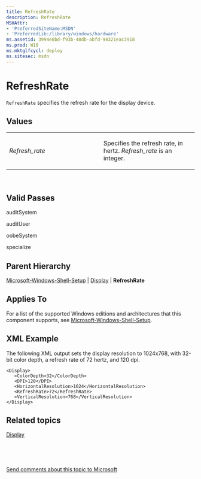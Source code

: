 ```yaml
---
title: RefreshRate
description: RefreshRate
MSHAttr:
- 'PreferredSiteName:MSDN'
- 'PreferredLib:/library/windows/hardware'
ms.assetid: 3994e8bd-f93b-48db-abfd-94321eac3918
ms.prod: W10
ms.mktglfcycl: deploy
ms.sitesec: msdn
---
```


# RefreshRate


`RefreshRate` specifies the refresh rate for the display device.

## Values


<table>
<colgroup>
<col width="50%" />
<col width="50%" />
</colgroup>
<tbody>
<tr class="odd">
<td><p><em>Refresh_rate</em></p></td>
<td><p>Specifies the refresh rate, in hertz. <em>Refresh_rate</em> is an integer.</p></td>
</tr>
</tbody>
</table>

 

## Valid Passes


auditSystem

auditUser

oobeSystem

specialize

## Parent Hierarchy


[Microsoft-Windows-Shell-Setup](microsoft-windows-shell-setup-win7-microsoft-windows-shell-setup.md) | [Display](microsoft-windows-shell-setupdisplay.md) | **RefreshRate**

## Applies To


For a list of the supported Windows editions and architectures that this component supports, see [Microsoft-Windows-Shell-Setup](microsoft-windows-shell-setup-win7-microsoft-windows-shell-setup.md).

## XML Example


The following XML output sets the display resolution to 1024x768, with 32-bit color depth, a refresh rate of 72 hertz, and 120 dpi.

``` syntax
<Display>
   <ColorDepth>32</ColorDepth>
   <DPI>120</DPI>
   <HorizontalResolution>1024</HorizontalResolution>
   <RefreshRate>72</RefreshRate>
   <VerticalResolution>768</VerticalResolution>
</Display>
```

## Related topics


[Display](microsoft-windows-shell-setupdisplay.md)

 

 

[Send comments about this topic to Microsoft](mailto:wsddocfb@microsoft.com?subject=Documentation%20feedback%20%5Bp_unattend\p_unattend%5D:%20RefreshRate%20%20RELEASE:%20%2810/3/2016%29&body=%0A%0APRIVACY%20STATEMENT%0A%0AWe%20use%20your%20feedback%20to%20improve%20the%20documentation.%20We%20don't%20use%20your%20email%20address%20for%20any%20other%20purpose,%20and%20we'll%20remove%20your%20email%20address%20from%20our%20system%20after%20the%20issue%20that%20you're%20reporting%20is%20fixed.%20While%20we're%20working%20to%20fix%20this%20issue,%20we%20might%20send%20you%20an%20email%20message%20to%20ask%20for%20more%20info.%20Later,%20we%20might%20also%20send%20you%20an%20email%20message%20to%20let%20you%20know%20that%20we've%20addressed%20your%20feedback.%0A%0AFor%20more%20info%20about%20Microsoft's%20privacy%20policy,%20see%20http://privacy.microsoft.com/default.aspx. "Send comments about this topic to Microsoft")





